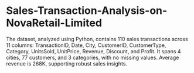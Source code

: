 # Sales-Transaction-Analysis-on-NovaRetail-Limited
The dataset, analyzed using Python, contains 110 sales transactions across 11 columns: TransactionID, Date, City, CustomerID, CustomerType, Category, UnitsSold, UnitPrice, Revenue, Discount, and Profit. It spans 4 cities, 77 customers, and 3 categories, with no missing values. Average revenue is 268K, supporting robust sales insights.
